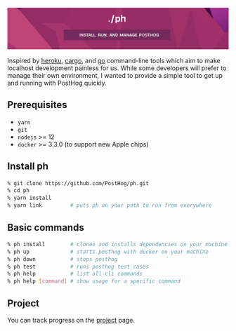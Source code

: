 ![ph](ph_small.png "ph")

Inspired by [heroku](https://devcenter.heroku.com/articles/heroku-cli), [cargo](https://doc.rust-lang.org/cargo/index.html), and [go](https://golang.org/cmd/go/) command-line tools which aim to make localhost development painless for us. While some developers will prefer to manage their own environment, I wanted to provide a simple tool to get up and running with PostHog quickly.

## Prerequisites

- `yarn`
- `git`
- `nodejs` >= 12
- `docker` >= 3.3.0 (to support new Apple chips)

## Install ph

```sh
% git clone https://github.com/PostHog/ph.git
% cd ph
% yarn install
% yarn link         # puts ph on your path to run from everywhere
```

## Basic commands

```sh
% ph install        # clones and installs dependencies on your machine
% ph up             # starts posthog with docker on your machine
% ph down           # stops posthog
% ph test           # runs posthog test cases
% ph help           # list all cli commands
% ph help [command] # show usage for a specific command
```

## Project

You can track progress on the [project](PROJECT.md) page.
